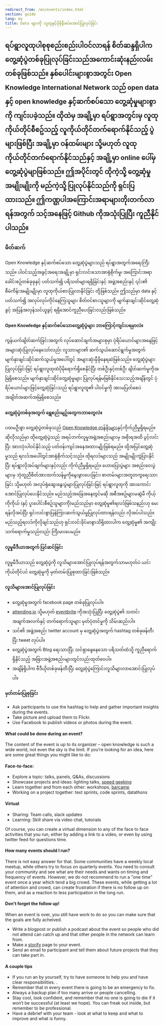 ```yaml
---
redirect_from: /en/events/index.html
section: guide
lang: my
title: Data များကို လူထုနှင့်ပိုမိုနီးစပ်အောင်ပြုလုပ်ခြင်း
---
```


## ရပ်ရွာလူထုပါစုစုစည်းစည်းပါဝင်လာရန် စိတ်ဆန္ဒရှိပါက တွေ့ဆုံပွဲတစ်ခုပြုလုပ်ခြင်းသည်အကောင်းဆုံးနည်းလမ်းတစ်ခုဖြစ်သည်။ နှစ်ပေါင်းများစွာအတွင်း Open Knowledge International Network သည် open data နှင့် open knowledge နှင့်ဆက်စပ်သော တွေ့ဆုံမှုများစွာကို ကျင်းပခဲ့သည်။ ထိုထဲမှ အချို့မှာ ရပ်ရွာအတွင်းမှ လူထုကိုယ်တိုင်စီစဥ်သည့် လူကိုယ်တိုင်တက်ရောက်နိုင်သည့် ပွဲများဖြစ်ပြီး အချို့မှာ ဝန်ထမ်းများ သို့မဟုတ် လူထုကိုယ်တိုင်တက်ရောက်နိုင်သည်နှင့် အချို့မှာ online ပေါ်မှတွေ့ဆုံပွဲမျာဖြစ်သည်။ ဤအပိုင်းတွင် ထိုကဲ့သို့ တွေ့ဆုံမှုအမျိုးမျိုးကို မည်ကဲ့သို့ ပြုလုပ်နိုင်သည်ကို ရှင်းပြထားသည်။ ဤကဏ္ဌပါအကြောင်းအရာများတိုးတက်လာရန်အတွက် သင့်အနေဖြင့် Github ကိုအသုံးပြုပြီး ကူညီနိုင်ပါသည်။

### မိတ်ဆက်

Open Knowledge နှင့်ဆက်စပ်သော တွေ့ဆုံပွဲများသည် ရပ်ရွာအတွက်အရေးကြီးသည်။ ပါဝင်သည့်အခွင့်အရေးအချို့မှာ ရှင်းလင်းသောအာရုံစိုက်မှု၊ အကြောင်းအရာ ခေါင်းစဥ်တစ်ခုခုနှင့် ပတ်သက်၍ ပရိသတ်များရရှိခြင်းနှင့် အဖွဲ့အစည်းနှင့် ၎င်း၏ စီမံကိန်းအမျိုးမျိုးမှာ လူထုကိုယ်စားပြုလာနိုင်ခြင်း တို့ဖြစ်သည်။ ဤသည်မှာ data နှင့်ပတ်သက်၍ အလုပ်လုပ်ကိုင်နေကြသူများ စိတ်ဝင်စားသူများကို မျက်နှာချင်းဆိုင်တွေ့ဆုံခွင့် အပြန်အလှန်သင်ယူခွင့် ရရှိအောင်ကူညီပေးခြင်းလည်းဖြစ်သည်။

#### Open Knowledge နှင့်ဆက်စပ်သောတွေ့ဆုံပွဲများ ဘာကြောင့်ကျင်းပရမှာလဲ။

ကွန်ယက်ချိတ်ဆက်ခြင်းအတွက် လုပ်ဆောင်ချက်အများစုမှာ ပုံရိပ်ယောင်များအနေဖြင့်အများဆုံးပြုလုပ်နေသော်လည်း လူသားများ၏ ဆက်သွယ်ဆောင်ရွက်မှုအတွက် မျက်နှာချင်းဆိုင်ဆက်သွယ်မှုအပေါ်တွင် အများဆုံးမှီခိုနေရဆဲဖြစ်သည်။ တွေ့ဆုံပွဲများပြုလုပ်ခြင်းဖြင့် ရပ်ရွာလူထုထံပိုမိုရောက်ရှိစေနိုင်ပြီး တစ်ဦးနှင့်တစ်ဦး ချိတ်ဆက်မှုကိုအမြဲရှိစေသည်။
မျက်နှာချင်းဆိုင်တွေ့ဆုံမှုများ ပြုလုပ်ရန်မဖြစ်နိုင်သေးသည့်အချိန်တွင် ပုံရိပ်ယောင်များဖြင့်တွေ့ဆုံခြင်းသည် ရပ်ရွာလူထူ၏ ပါဝင်မှုကို အားမပြတ်စေပဲ အချိတ်အဆက်အမြဲရှိစေသည်။

#### တွေ့ဆုံပွဲတစ်ခုအတွက် ရွှေစည်းမျဥ်းတွေကဘာတွေလဲ။

ပထမဦးစွာ တွေ့ဆုံပွဲတစ်ခုသည် [Open Knowledge တန်ဖိုးများ](https://okfn.org/about/vision-and-values/)နှင့်ကိုက်ညီမှုရှိရမည်။ ဆိုလိုသည်မှာ ထိုတွေ့ဆုံပွဲသည် အရပ်ဘက်လူမှုအဖွဲ့အစည်းများမှ အစိုးရအထိ ပွင့်လင်းပြီး အားလုံးပါဝင်နိုင်သည့် ပတ်ဝန်းကျင်အနေအထားမျိုးဖြစ်ရမည်။
ထို့အပြင်တွေ့ဆုံမှုသည် ရလဒ်အပေါ်တွင်အာရုံစိုက်သင့်သည်။ ထိုရလဒ်များသည် အမျိုးမျိုးကွဲပြားနိုင်ပြီး ရပ်ရွာလိုအပ်ချက်များနှင့်လည်း ကိုက်ညီမှုရှိရမည်။ ဟောပြောပွဲများ အစည်းဝေးပွဲများမှ ဘုံတူညီစိတ်အားထက်သန်မှုကိုမွေးဖွားပေးခြင်း၊ စာတမ်းများအတူတကွရေးသားခြင်း သို့မဟုတ် အလုပ်ရုံဆွေးနွေးပွဲများပြုလုပ်ခြင်းဖြင့် ရပ်ရွာလူထုကို အားကောင်းအောင်ပြုလုပ်ပေးနိုင်သည်။ မည်သည့်အခြေအနေတွင်မဆို အစီအစဥ်များမဆွဲမီ ကိုယ့်ကိုကိုယ် (နှင့် ပူးပေါင်းစီစဥ်သူများကို)မည်သည်မှာ တွေ့ဆုံမှု၏ရလဒ်ဖြစ်သနည်းဟု မေးရန်လိုအပ်ပြီး ရှင်းလင်းစွာပြန်ကြားဆက်သွယ်မှုပြုလုပ်ထားရန်လည်း လိုအပ်ပါသည်။ မည်သည့်ရလဒ်ကိုလိုချင်သည်ဟု ရှင်းလင်းခိုင်မာစွာသိရှိထားပါက တွေ့ဆုံမှု၏ အကျိုးသက်ရောက်မှုသည်လည်း ကြီးမားပေမည်။

#### လူမှုမီဒီယာအတွက် ပြင်ဆင်ခြင်း
လူမှုမီဒီယာသည် တွေ့ဆုံပွဲကို လူသိများအောင်ပြုလုပ်ရန်အတွက်သာမဟုတ်ပဲ ယင်းကိုယ်တိုင်ပင် တွေ့ဆုံမှုကို မှတ်တမ်းပြုစုထားခြင်းဖြစ်သည်။

#### လူသိများအောင်ပြုလုပ်ခြင်း
* တွေ့ဆုံမှုအတွက် facebook page တစ်ခုပြုလုပ်ပါ။
* [attending.io](https://attending.io) သို့မဟုတ် [eventbrite](http://eventbrite.com) ကိုအသုံးပြုပြီး တွေ့ဆုံပွဲ၏ သတင်းအချက်အလက်နှင့် တက်ရောက်သူများ မှတ်ပုံတင်မှုကို သိမ်းဆည်းပါ။
* သင်၏ အဖွဲ့အစည်း twitter account မှ တွေ့ဆုံပွဲအတွက် hashtag တစ်ခုဖန်တီးပြီး tweet လုပ်ပါ။
* တွေ့ဆုံပွဲအတွက် Blog ရေးသားပြီး သင်ရှာဖွေနေသော ပရိသတ်ထံသို့ ကူညီရောက်ရှိနိုင်သည့် အခြားအဖွဲ့အစည်းများတွင်လည်းထုတ်ဝေပါ။
* အချိန်ရှိပါက ဗီဒီယိုတစ်ခုဖန်တီးပြီး တွေ့ဆုံပွဲကြောင်းလူသိများလာအောင်းပြုလုပ်ပါ။

#### မှတ်တမ်းပြုစုခြင်း

* Ask participants to use the hashtag to help and gather important insights during the events.
* Take picture and upload them to Flickr.
* Use Facebook to publish videos or photos during the event.

#### What could be done during an event?

The content of the event is up to its organizer – open knowledge is such a wide world, not even the sky is the limit. If you’re looking for an idea, here are some great things you might like to do:

#### Face-to-face:

* Explore a topic: talks, panels, Q&As, discussions
* Showcase projects and ideas: lighting talks, [speed geeking](http://www.kstoolkit.org/Speed+geeking?responseToken=876633d8de129f2ca0e7598f85ba60e5)
* Learn together and from each other: workshops, [barcamp](https://en.wikipedia.org/wiki/BarCamp)
* Working on a project together: text sprints, code sprints, datathons

#### Virtual

* Sharing: Team calls, slack updates
* Learning: Skill share via video chat, tutorials

Of course, you can create a virtual dimension to any of the face to face activities that you run, either by adding a link to a video, or even by using twitter feed for questions time.

#### How many events should I run?

There is not easy answer for that. Some communities have a weekly local meetup, while others try to focus on quarterly events. You need to consult your community and see what are their needs and wants on timing and frequency of events.
However, we do not recommend to run a "one time" event once a year which tend a big crowd. These events, while getting a lot of attention and crowd, can create frustration if there is no follow up on them, and as a reaction to less participation in the long run.

#### Don't forget the follow up!
When an event is over, you still have work to do so you can make sure that the goals are fully acheived.

* Write a blogpost or publish a podcast about the event so people who did not attend can catch up and that other people in the network can learn from.
* Make a [storify](https://storify.com) page to your event.
* Send an email to participant and tell them about future projects that they can take part in.

#### A couple tips

* If you run an by yourself, try to have someone to help you and have clear responsibilities. .
* Remember that in every event there is going to be an emergency to fix.
* Always a backup plan if too many arrive or people cancelling.
* Stay cool, look confident, and remember that no one is going to die if it won’t be successful (at least we hope). You can freak out inside, but remember to be professional.
* Have a debrief with your team - look at what to keep and what to improve and what is funny.

